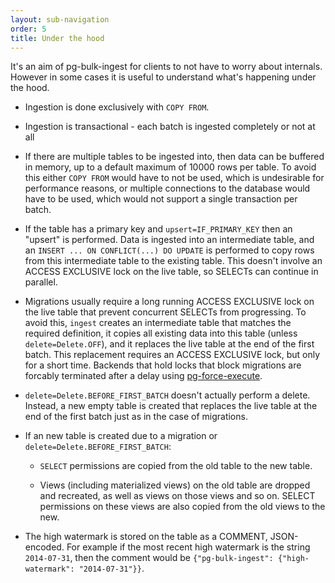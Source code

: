 ```yaml
---
layout: sub-navigation
order: 5
title: Under the hood
---
```


It's an aim of pg-bulk-ingest for clients to not have to worry about internals. However in some cases it is useful to understand what's happening under the hood.

- Ingestion is done exclusively with `COPY FROM`.

- Ingestion is transactional - each batch is ingested completely or not at all

- If there are multiple tables to be ingested into, then data can be buffered in memory, up to a default maximum of 10000 rows per table. To avoid this either `COPY FROM` would have to not be used, which is undesirable for performance reasons, or multiple connections to the database would have to be used, which would not support a single transaction per batch.

- If the table has a primary key and `upsert=IF_PRIMARY_KEY` then an "upsert" is performed. Data is ingested into an intermediate table, and an `INSERT ... ON CONFLICT(...) DO UPDATE` is performed to copy rows from this intermediate table to the existing table. This doesn't involve an ACCESS EXCLUSIVE lock on the live table, so SELECTs can continue in parallel.

- Migrations usually require a long running ACCESS EXCLUSIVE lock on the live table that prevent concurrent SELECTs from progressing. To avoid this, `ingest` creates an intermediate table that matches the required definition, it copies all existing data into this table (unless `delete=Delete.OFF`), and it replaces the live table at the end of the first batch. This replacement requires an ACCESS EXCLUSIVE lock, but only for a short time. Backends that hold locks that block migrations are forcably terminated after a delay using [pg-force-execute](https://github.com/uktrade/pg-force-execute).

- `delete=Delete.BEFORE_FIRST_BATCH` doesn't actually perform a delete. Instead, a new empty table is created that replaces the live table at the end of the first batch just as in the case of migrations.

- If an new table is created due to a migration or `delete=Delete.BEFORE_FIRST_BATCH`:

   - `SELECT` permissions are copied from the old table to the new table.

   - Views (including materialized views) on the old table are dropped and recreated, as well as views on those views and so on. SELECT permissions on these views are also copied from the old views to the new.

- The high watermark is stored on the table as a COMMENT, JSON-encoded. For example if the most recent high watermark is the string `2014-07-31`, then the comment would be `{"pg-bulk-ingest": {"high-watermark": "2014-07-31"}}`.
